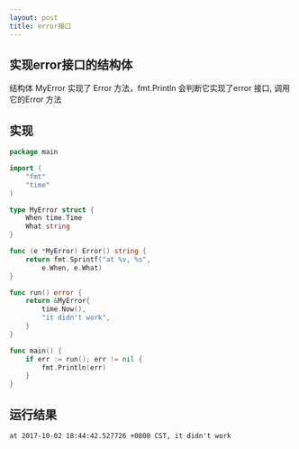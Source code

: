 ```yaml
---
layout: post
title: error接口
---
```


## 实现error接口的结构体

结构体 MyError 实现了 Error 方法，fmt.Println 会判断它实现了error 接口, 调用它的Error 方法

## 实现

```go
package main

import (
	"fmt"
	"time"
)

type MyError struct {
	When time.Time
	What string
}

func (e *MyError) Error() string {
	return fmt.Sprintf("at %v, %s",
		e.When, e.What)
}

func run() error {
	return &MyError{
		time.Now(),
		"it didn't work",
	}
}

func main() {
	if err := run(); err != nil {
		fmt.Println(err)
	}
}
```

## 运行结果

```
at 2017-10-02 18:44:42.527726 +0800 CST, it didn't work
```
